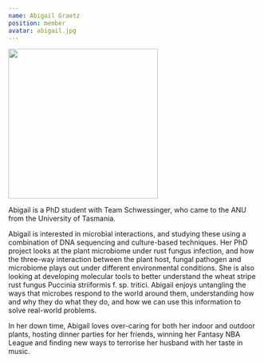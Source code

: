 ```yaml
---
name: Abigail Graetz
position: member
avatar: abigail.jpg
---
```


<img width="300" src="{{site.baseurl}}/images/people/{{page.avatar}}" data-action="zoom">



Abigail is a PhD student with Team Schwessinger, who came to the ANU from the University of Tasmania. 

Abigail is interested in microbial interactions, and studying these using a combination of DNA sequencing and culture-based techniques. Her PhD project looks at the plant microbiome under rust fungus infection, and how the three-way interaction between the plant host, fungal pathogen and microbiome plays out under different environmental conditions. She is also looking at developing molecular tools to better understand the wheat stripe rust fungus Puccinia striiformis f. sp. tritici. Abigail enjoys untangling the ways that microbes respond to the world around them, understanding how and why they do what they do, and how we can use this information to solve real-world problems. 

In her down time, Abigail loves over-caring for both her indoor and outdoor plants, hosting dinner parties for her friends, winning her Fantasy NBA League and finding new ways to terrorise her husband with her taste in music. 
